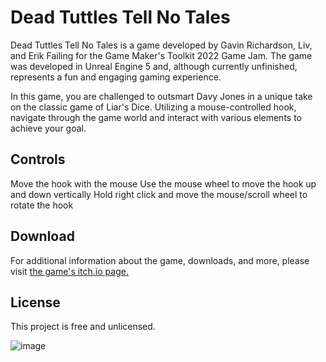 # Dead Tuttles Tell No Tales
Dead Tuttles Tell No Tales is a game developed by Gavin Richardson, Liv, and Erik Failing for the Game Maker's Toolkit 2022 Game Jam. The game was developed in Unreal Engine 5 and, although currently unfinished, represents a fun and engaging gaming experience.

In this game, you are challenged to outsmart Davy Jones in a unique take on the classic game of Liar's Dice. Utilizing a mouse-controlled hook, navigate through the game world and interact with various elements to achieve your goal.

## Controls
Move the hook with the mouse
Use the mouse wheel to move the hook up and down vertically
Hold right click and move the mouse/scroll wheel to rotate the hook

## Download
For additional information about the game, downloads, and more, please visit [the game's itch.io page.](https://erikfailing.itch.io/dead-tuttles-tell-no-tales)

## License
This project is free and unlicensed.

![image](https://github.com/ErikFailing/GMTK_2022_Game_Jam/assets/35756586/eb5faf59-6444-4b5e-81b9-553579211dda)
